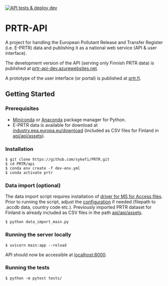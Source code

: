 [![API tests & deploy dev](https://github.com/sykefi/PRTR/workflows/tests%20%26%20deploy%20dev/badge.svg)](https://github.com/sykefi/PRTR/actions)

# PRTR-API
A project for handling the European Pollutant Release and Transfer Register (i.e. E-PRTR) data and publishing it as a national web service (API & user interface).

The development version of the API (serving only Finnish PRTR data) is published at [prtr-api-dev.azurewebsites.net](https://prtr-api-dev.azurewebsites.net/docs).

A prototype of the user interface (or portal) is published at [prtr.fi](http://prtr.fi/).

## Getting Started
### Prerequisites
- [Miniconda](https://docs.conda.io/en/latest/miniconda.html) or [Anaconda](https://www.anaconda.com/products/individual) package manager for Python. 
- E-PRTR data is available for download at [industry.eea.europa.eu/download](https://industry.eea.europa.eu/download) (included as CSV files for Finland in [api/api/assets](api/api/assets)).

### Installation
```
$ git clone https://github.com/sykefi/PRTR.git
$ cd PRTR/api
$ conda env create -f dev-env.yml
$ conda activate prtr
```
### Data import (optional)
The data import script requires installation of [driver for MS for Access files](https://www.microsoft.com/en-us/download/details.aspx?id=54920). Prior to running the script, adjust the [configuration](api/data_import/conf.py) if needed (filepath to .accdb data, country code etc.). Previously imported PRTR dataset for Finland is already included as CSV files in the path [api/api/assets](api/api/assets). 
```
$ python data_import_main.py
```

### Running the server locally
```
$ uvicorn main:app --reload
```
API should now be accessible at [localhost:8000](http://localhost:8000/).

### Running the tests
```
$ python -m pytest tests/
```
